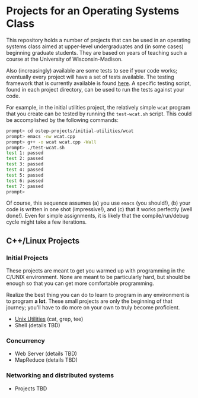 
# Projects for an Operating Systems Class

This repository holds a number of projects that can be used in an operating
systems class aimed at upper-level undergraduates and (in some cases)
beginning graduate students. They are based on years of teaching such a course
at the University of Wisconsin-Madison.

Also (increasingly) available are some tests to see if your code works; eventually
every project will have a set of tests available. The testing framework that is
currently available is found [here](https://github.com/remzi-arpacidusseau/ostep-projects/tree/master/tester).
A specific testing script, found in each project directory, can be used to run
the tests against your code.

For example, in the initial utilities project, the relatively simple `wcat`
program that you create can be tested by running the `test-wcat.sh` script.
This could be accomplished by the following commands:
```sh
prompt> cd ostep-projects/initial-utilities/wcat
prompt> emacs -nw wcat.cpp 
prompt> g++ -o wcat wcat.cpp -Wall 
prompt> ./test-wcat.sh
test 1: passed
test 2: passed
test 3: passed
test 4: passed
test 5: passed
test 6: passed
test 7: passed
prompt> 
```
Of course, this sequence assumes (a) you use `emacs` (you should!), (b) your
code is written in one shot (impressive!), and (c) that it works perfectly
(well done!). Even for simple assignments, it is likely that the
compile/run/debug cycle might take a few iterations.

## C++/Linux Projects

### Initial Projects

These projects are meant to get you warmed up with programming in the C/UNIX
environment. None are meant to be particularly hard, but should be enough so
that you can get more comfortable programming. 

Realize the best thing you can do to learn to program in any environment is to
program **a lot**. These small projects are only the beginning of that
journey; you'll have to do more on your own to truly become proficient.

* [Unix Utilities](initial-utilities) (cat, grep, tee)
* Shell (details TBD)

### Concurrency

* Web Server (details TBD)
* MapReduce (details TBD)

### Networking and distributed systems

* Projects TBD




